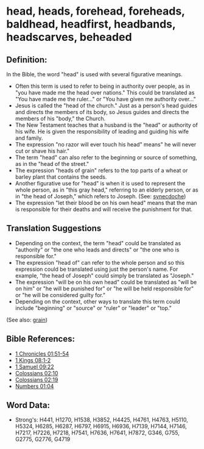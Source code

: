 # head, heads, forehead, foreheads, baldhead, headfirst, headbands, headscarves, beheaded #

## Definition: ##

In the Bible, the word "head" is used with several figurative meanings.

* Often this term is used to refer to being in authority over people, as in "you have made me the head over nations." This could be translated as "You have made me the ruler…" or "You have given me authority over…"
* Jesus is called the "head of the church." Just as a person's head guides and directs the members of its body, so Jesus guides and directs the members of his "body," the Church.
* The New Testament teaches that a husband is the "head" or authority of his wife. He is given the responsibility of leading and guiding his wife and family.
* The expression "no razor will ever touch his head" means" he will never cut or shave his hair."
* The term "head" can also refer to the beginning or source of something, as in the "head of the street."
* The expression "heads of grain" refers to the top parts of a wheat or barley plant that contains the seeds.
* Another figurative use for "head" is when it is used to represent the whole person, as in "this gray head," referring to an elderly person, or as in "the head of Joseph," which refers to Joseph. (See: [synecdoche](rc://en/ta/man/translate/figs-synecdoche))
* The expression "let their blood be on his own head" means that the man is responsible for their deaths and will receive the punishment for that.

## Translation Suggestions ##

* Depending on the context, the term "head" could be translated as "authority" or "the one who leads and directs" or "the one who is responsible for."
* The expression "head of" can refer to the whole person and so this expression could be translated using just the person's name. For example, "the head of Joseph" could simply be translated as "Joseph."
* The expression "will be on his own head" could be translated as "will be on him" or "he will be punished for" or "he will be held responsible for" or "he will be considered guilty for."
* Depending on the context, other ways to translate this term could include "beginning" or "source" or "ruler" or "leader" or "top."

(See also: [grain](../other/grain.md))

## Bible References: ##

* [1 Chronicles 01:51-54](rc://en/tn/help/1ch/01/51)
* [1 Kings 08:1-2](rc://en/tn/help/1ki/08/01)
* [1 Samuel 09:22](rc://en/tn/help/1sa/09/22)
* [Colossians 02:10](rc://en/tn/help/col/02/10)
* [Colossians 02:19](rc://en/tn/help/col/02/19)
* [Numbers 01:04](rc://en/tn/help/num/01/04)

## Word Data: ##

* Strong's: H441, H1270, H1538, H3852, H4425, H4761, H4763, H5110, H5324, H6285, H6287, H6797, H6915, H6936, H7139, H7144, H7146, H7217, H7226, H7218, H7541, H7636, H7641, H7872, G346, G755, G2775, G2776, G4719
